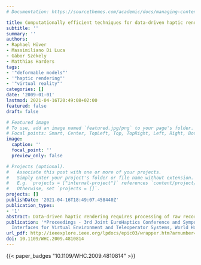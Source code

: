 ```yaml
---
# Documentation: https://sourcethemes.com/academic/docs/managing-content/

title: Computationally efficient techniques for data-driven haptic rendering
subtitle: ''
summary: ''
authors:
- Raphael Höver
- Massimiliano Di Luca
- Gábor Székely
- Matthias Harders
tags:
- '"deformable models"'
- '"haptic rendering"'
- '"virtual reality"'
categories: []
date: '2009-01-01'
lastmod: 2021-04-16T20:49:08+02:00
featured: false
draft: false

# Featured image
# To use, add an image named `featured.jpg/png` to your page's folder.
# Focal points: Smart, Center, TopLeft, Top, TopRight, Left, Right, BottomLeft, Bottom, BottomRight.
image:
  caption: ''
  focal_point: ''
  preview_only: false

# Projects (optional).
#   Associate this post with one or more of your projects.
#   Simply enter your project's folder or file name without extension.
#   E.g. `projects = ["internal-project"]` references `content/project/deep-learning/index.md`.
#   Otherwise, set `projects = []`.
projects: []
publishDate: '2021-04-16T18:49:07.458440Z'
publication_types:
- '1'
abstract: Data-driven haptic rendering requires processing of raw recorded signals, which leads to high computational effort for large datasets. To achieve real-time performance, one possibility is to reduce the parameter space of the employed interpolation technique, which generally decreases the accuracy in the rendering. In this paper, we propose a method for guiding this parameter reduction to maintain high accuracy with respect to the just noticeable difference for forces. To this end, we performed a user study to estimate this perception threshold. The threshold is used to assess the final error in the rendered forces as well as for the parameter reduction process. Comparison with measured data from real object interactions confirms the accuracy of our method and highlights the reduced computational effort.
publication: '*Proceedings - 3rd Joint EuroHaptics Conference and Symposium on Haptic
  Interfaces for Virtual Environment and Teleoperator Systems, World Haptics 2009*'
url_pdf: http://ieeexplore.ieee.org/lpdocs/epic03/wrapper.htm?arnumber=4810814
doi: 10.1109/WHC.2009.4810814
---
```



{{< paper_badges "10.1109/WHC.2009.4810814" >}}
